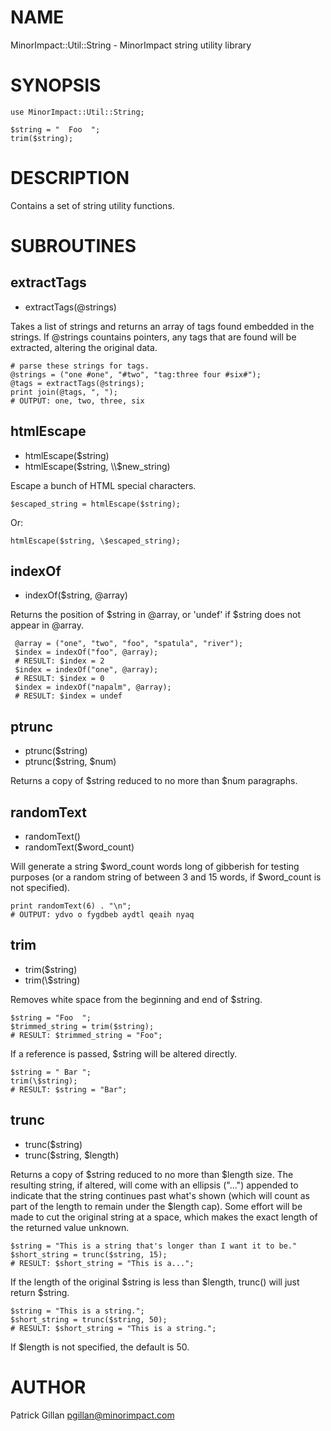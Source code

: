 # NAME

MinorImpact::Util::String - MinorImpact string utility library

# SYNOPSIS

    use MinorImpact::Util::String;

    $string = "  Foo  ";
    trim($string);

# DESCRIPTION

Contains a set of string utility functions.

# SUBROUTINES

## extractTags

- extractTags(@strings)

Takes a list of strings and returns an array of tags found embedded in the strings.  If @strings
countains pointers, any tags that are found will be extracted, altering the original 
data.

    # parse these strings for tags.
    @strings = ("one #one", "#two", "tag:three four #six#");
    @tags = extractTags(@strings);
    print join(@tags, ", ");
    # OUTPUT: one, two, three, six

## htmlEscape

- htmlEscape($string)
- htmlEscape($string, \\$new\_string)

Escape a bunch of HTML special characters.

    $escaped_string = htmlEscape($string);

Or:

    htmlEscape($string, \$escaped_string);

## indexOf

- indexOf($string, @array)

Returns the position of $string in @array, 
or 'undef' if $string does not appear in @array.

     @array = ("one", "two", "foo", "spatula", "river");
     $index = indexOf("foo", @array);
     # RESULT: $index = 2
     $index = indexOf("one", @array);
     # RESULT: $index = 0
     $index = indexOf("napalm", @array);
     # RESULT: $index = undef
    

## ptrunc

- ptrunc($string)
- ptrunc($string, $num)

Returns a copy of $string reduced to no more than $num paragraphs.

## randomText

- randomText()
- randomText($word\_count)

Will generate a string $word\_count words long of gibberish for testing
purposes (or a random string of between 3 and 15 words, if 
$word\_count is not specified).

    print randomText(6) . "\n";
    # OUTPUT: ydvo o fygdbeb aydtl qeaih nyaq

## trim

- trim($string)
- trim(\\$string)

Removes white space from the beginning and end of $string.

    $string = "Foo  ";
    $trimmed_string = trim($string);
    # RESULT: $trimmed_string = "Foo";

If a reference is passed, $string will be altered directly.

    $string = " Bar ";
    trim(\$string);
    # RESULT: $string = "Bar";

## trunc

- trunc($string)
- trunc($string, $length)

Returns a copy of $string reduced to no more than $length size.  The resulting
string, if altered, will come with an ellipsis ("...") appended to indicate that 
the string continues past what's shown (which will count as part of the length to 
remain under the $length cap).  Some effort will be made to cut the original string
at a space, which makes the exact length of the returned value unknown.

    $string = "This is a string that's longer than I want it to be."
    $short_string = trunc($string, 15);
    # RESULT: $short_string = "This is a...";

If the length of the  original $string is less than $length, trunc() will just
return $string.

    $string = "This is a string.";
    $short_string = trunc($string, 50);
    # RESULT: $short_string = "This is a string.";

If $length is not specified, the default is 50.

# AUTHOR

Patrick Gillan <pgillan@minorimpact.com>
